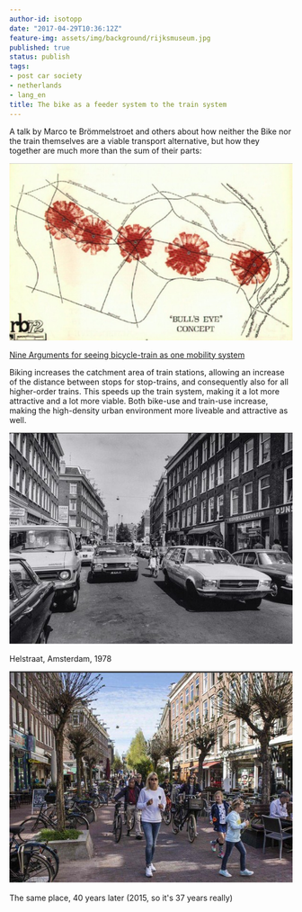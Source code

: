 ```yaml
---
author-id: isotopp
date: "2017-04-29T10:36:12Z"
feature-img: assets/img/background/rijksmuseum.jpg
published: true
status: publish
tags:
- post car society
- netherlands
- lang_en
title: The bike as a feeder system to the train system
---
```

A talk by Marco te Brömmelstroet and others about how neither the Bike nor
the train themselves are a viable transport alternative, but how they
together are much more than the sum of their parts: 

[![](/uploads/2017/04/Bildschirmfoto-2017-04-29-um-11.30.40.png)](http://cyclingacademics.blogspot.nl/2015/03/nine-arguments-for-seeing-bicycle-train.html)

[Nine Arguments for seeing bicycle-train as one mobility system](http://cyclingacademics.blogspot.nl/2015/03/nine-arguments-for-seeing-bicycle-train.html)

Biking increases the catchment area of train stations, allowing
an increase of the distance between stops for stop-trains, and consequently
also for all higher-order trains. This speeds up the train system, making it
a lot more attractive and a lot more viable. Both bike-use and train-use
increase, making the high-density urban environment more liveable and
attractive as well. 

[![](/uploads/2017/04/helstraat-1978.png)](https://twitter.com/BrentToderian/status/858118219348848640)

Helstraat, Amsterdam, 1978

[![](/uploads/2017/04/helstraat-2015.png)](https://twitter.com/BrentToderian/status/858118219348848640)

The same place, 40 years later (2015, so it's 37 years really)

